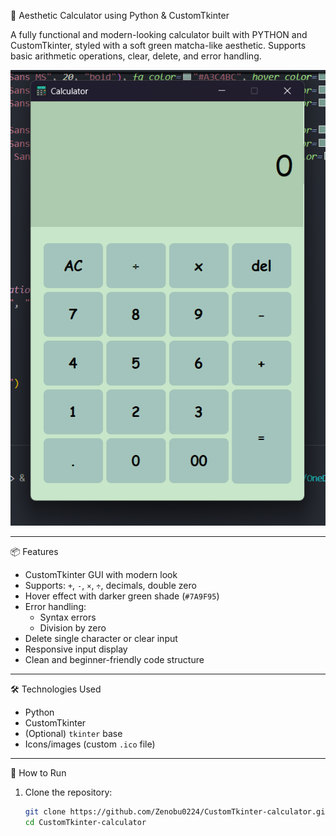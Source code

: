 💚 Aesthetic Calculator using Python & CustomTkinter

A fully functional and modern-looking calculator built with PYTHON and CustomTkinter, styled with a soft green matcha-like aesthetic. Supports basic arithmetic operations, clear, delete, and error handling.

 ![Calculator Screenshot](preview.png)<!-- Preview Calculator UI -->

---

📦 Features

- CustomTkinter GUI with modern look
- Supports: `+`, `-`, `×`, `÷`, decimals, double zero
- Hover effect with darker green shade (`#7A9F95`)
- Error handling:
  - Syntax errors
  - Division by zero
- Delete single character or clear input
- Responsive input display
- Clean and beginner-friendly code structure

---

🛠️ Technologies Used

- Python
- CustomTkinter
- (Optional) `tkinter` base
- Icons/images (custom `.ico` file)

---

🚀 How to Run

1. Clone the repository:
   ```bash
   git clone https://github.com/Zenobu0224/CustomTkinter-calculator.git
   cd CustomTkinter-calculator

